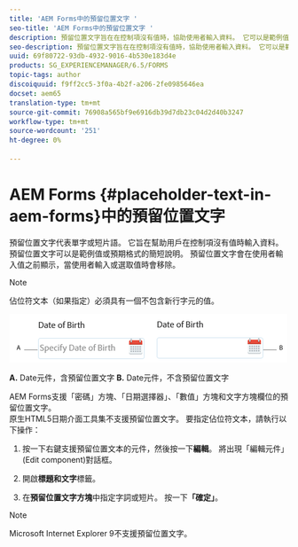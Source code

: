 ```yaml
---
title: 'AEM Forms中的預留位置文字 '
seo-title: 'AEM Forms中的預留位置文字 '
description: 預留位置文字旨在在控制項沒有值時，協助使用者輸入資料。 它可以是範例值或預期格式的簡短說明。
seo-description: 預留位置文字旨在在控制項沒有值時，協助使用者輸入資料。 它可以是範例值或預期格式的簡短說明。
uuid: 69f80722-93db-4932-9016-4b530e183d4e
products: SG_EXPERIENCEMANAGER/6.5/FORMS
topic-tags: author
discoiquuid: f9ff2cc5-3f0a-4b2f-a206-2fe0985646ea
docset: aem65
translation-type: tm+mt
source-git-commit: 76908a565bf9e6916db39d7db23c04d2d40b3247
workflow-type: tm+mt
source-wordcount: '251'
ht-degree: 0%

---
```



# AEM Forms {#placeholder-text-in-aem-forms}中的預留位置文字

預留位置文字代表單字或短片語。 它旨在幫助用戶在控制項沒有值時輸入資料。 預留位置文字可以是範例值或預期格式的簡短說明。 預留位置文字會在使用者輸入值之前顯示，當使用者輸入或選取值時會移除。

>[!NOTE]
>
>佔位符文本（如果指定）必須具有一個不包含新行字元的值。

![含有和不含預留位置文字的日期元件](assets/dat-picker-place-holder-text.png)

**A.** Date元件，含預留位置文字 **B.** Date元件，不含預留位置文字

AEM Forms支援「密碼」方塊、「日期選擇器」、「數值」方塊和文字方塊欄位的預留位置文字。\
原生HTML5日期介面工具集不支援預留位置文字。 要指定佔位符文本，請執行以下操作：

1. 按一下右鍵支援預留位置文本的元件，然後按一下&#x200B;**編輯**。 將出現「編輯元件」(Edit component)對話框。

1. 開啟&#x200B;**標題和文字**&#x200B;標籤。
1. 在&#x200B;**預留位置文字方塊**&#x200B;中指定字詞或短片。 按一下&#x200B;**「確定」**。

>[!NOTE]
>
>Microsoft Internet Explorer 9不支援預留位置文字。

